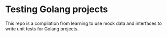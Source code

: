 # Testing Golang projects 

This repo is a compilation from learning to use mock data and interfaces to write unit tests for Golang projects.